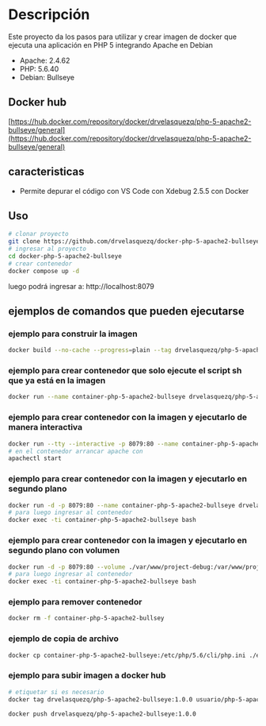 # Descripción
Este proyecto da los pasos para utilizar y crear imagen de docker que ejecuta una aplicación en PHP 5 integrando Apache en Debian

<ul>
<li>Apache: 2.4.62</li>
<li>PHP: 5.6.40</li>
<li>Debian: Bullseye</li>
</ul>

## Docker hub
[https://hub.docker.com/repository/docker/drvelasquezq/php-5-apache2-bullseye/general](https://hub.docker.com/repository/docker/drvelasquezq/php-5-apache2-bullseye/general)

## caracteristicas

<ul>
<li>Permite depurar el código con VS Code con Xdebug 2.5.5 con Docker</li>
</ul>

## Uso

```bash
# clonar proyecto
git clone https://github.com/drvelasquezq/docker-php-5-apache2-bullseye.git
# ingresar al proyecto
cd docker-php-5-apache2-bullseye
# crear contenedor
docker compose up -d
```

luego podrá ingresar a: http://localhost:8079

## ejemplos de comandos que pueden ejecutarse

### ejemplo para construir la imagen

```bash
docker build --no-cache --progress=plain --tag drvelasquezq/php-5-apache2-bullseye:1.0.0 . > output-build-image/output.log 2>&1
```

### ejemplo para crear contenedor que solo ejecute el script sh que ya está en la imagen

```bash
docker run --name container-php-5-apache2-bullseye drvelasquezq/php-5-apache2-bullseye:1.0.0
```

### ejemplo para crear contenedor con la imagen y ejecutarlo de manera interactiva

```bash
docker run --tty --interactive -p 8079:80 --name container-php-5-apache2-bullseye drvelasquezq/php-5-apache2-bullseye:1.0.0 bash
# en el contenedor arrancar apache con
apachectl start
```

### ejemplo para crear contenedor con la imagen y ejecutarlo en segundo plano

```bash
docker run -d -p 8079:80 --name container-php-5-apache2-bullseye drvelasquezq/php-5-apache2-bullseye:1.0.0
# para luego ingresar al contenedor
docker exec -ti container-php-5-apache2-bullseye bash
```

### ejemplo para crear contenedor con la imagen y ejecutarlo en segundo plano con volumen

```bash
docker run -d -p 8079:80 --volume ./var/www/project-debug:/var/www/project-debug --name container-php-5-apache2-bullseye drvelasquezq/php-5-apache2-bullseye:1.0.0
# para luego ingresar al contenedor
docker exec -ti container-php-5-apache2-bullseye bash
```

### ejemplo para remover contenedor

```bash
docker rm -f container-php-5-apache2-bullsey
```

### ejemplo de copia de archivo

```bash
docker cp container-php-5-apache2-bullseye:/etc/php/5.6/cli/php.ini ./etc/php/5.6/cli/
```

### ejemplo para subir imagen a docker hub

```bash
# etiquetar si es necesario
docker tag drvelasquezq/php-5-apache2-bullseye:1.0.0 usuario/php-5-apache2-bullseye:1.0.0
```

```bash
docker push drvelasquezq/php-5-apache2-bullseye:1.0.0
```
